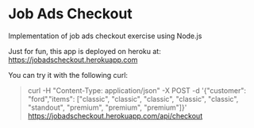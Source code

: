 # Job Ads Checkout
Implementation of job ads checkout exercise using Node.js

Just for fun, this app is deployed on heroku at: https://jobadscheckout.herokuapp.com

You can try it with the following curl:
>curl -H "Content-Type: application/json" -X POST -d '{"customer": "ford","items": ["classic", "classic", "classic", "classic", "classic", "standout", "premium", "premium", "premium"]}' https://jobadscheckout.herokuapp.com/api/checkout

